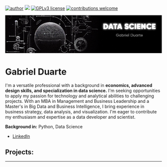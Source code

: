 [![author](https://img.shields.io/badge/author-gabrielduarte-red.svg)](https://www.linkedin.com/in/gabriel-duarte-671074146/) [![](https://img.shields.io/badge/python-3.7+-blue.svg)](https://www.python.org/downloads/release/python-365/) [![GPLv3 license](https://img.shields.io/badge/License-GPLv3-blue.svg)](http://perso.crans.org/besson/LICENSE.html) [![contributions welcome](https://img.shields.io/badge/contributions-welcome-brightgreen.svg?style=flat)](https://github.com/gabrielnd312/data_science)

<p align="center">
  <img src="Capa-GitHub.png" >
</p>

# Gabriel Duarte

I'm a versatile professional with a background in **economics, advanced design skills, and specialization in data science.** I'm seeking opportunities to apply my passion for technology and analytical abilities to challenging projects. With an MBA in Management and Business Leadership and a Master's in Big Data and Business Intelligence, I bring experience in business strategy, data analysis, and visualization. I'm eager to contribute my enthusiasm and expertise as a data developer and scientist.

**Background in:** Python, Data Science


* [LinkedIn](https://www.linkedin.com/in/gabriel-duarte-671074146/)



## Projects:


---





